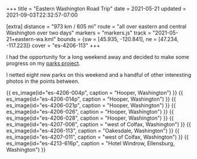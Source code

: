 +++
title = "Eastern Washington Road Trip"
date = 2021-05-21
updated = 2021-09-03T22:32:57-07:00

[extra]
distance = "973 km / 605 mi"
route = "all over eastern and central Washington over two days"
markers = "markers.js"
track = "2021-05-21+eastern-wa.kml"
bounds = {sw = [45.935, -120.841], ne = [47.234, -117.223]}
cover = "es-4206-113"
+++

I had the opportunity for a long weekend away and decided to make some progress on my [parks project](https://146parks.blog).

<!-- more -->

I netted eight new parks on this weekend and a handful of other interesting photos in the points between.

{{ es_image(id="es-4206-004p", caption = "Hooper, Washington") }}
{{ es_image(id="es-4206-014p", caption = "Hooper, Washington") }}
{{ es_image(id="es-4206-021p", caption = "Hooper, Washington") }}
{{ es_image(id="es-4206-026", caption = "Hooper, Washington") }}
{{ es_image(id="es-4206-028", caption = "Hooper, Washington") }}
{{ es_image(id="es-4207-006", caption = "west of Colfax, Washington") }}
{{ es_image(id="es-4206-113", caption = "Oakesdale, Washington") }}
{{ es_image(id="es-4207-011", caption = "west of Colfax, Washington") }}
{{ es_image(id="es-4213-616p", caption = "Hotel Windrow, Ellensburg, Washington") }}
